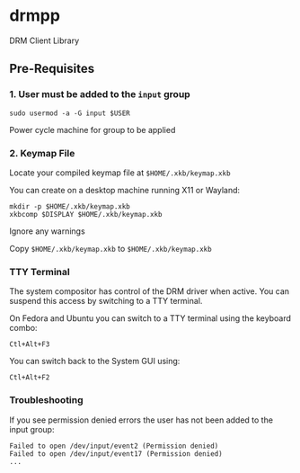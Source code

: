# drmpp
DRM Client Library

## Pre-Requisites

### 1. User must be added to the `input` group

```
sudo usermod -a -G input $USER
```
Power cycle machine for group to be applied

### 2. Keymap File

Locate your compiled keymap file at `$HOME/.xkb/keymap.xkb`

You can create on a desktop machine running X11 or Wayland:

```
mkdir -p $HOME/.xkb/keymap.xkb
xkbcomp $DISPLAY $HOME/.xkb/keymap.xkb
```
Ignore any warnings

Copy `$HOME/.xkb/keymap.xkb` to `$HOME/.xkb/keymap.xkb`

### TTY Terminal

The system compositor has control of the DRM driver when active.  You can suspend this access by switching to a TTY terminal.

On Fedora and Ubuntu you can switch to a TTY terminal using the keyboard combo:
```
Ctl+Alt+F3
```

You can switch back to the System GUI using:
```
Ctl+Alt+F2
```
### Troubleshooting
If you see permission denied errors the user has not been added to the input group:

```
Failed to open /dev/input/event2 (Permission denied)
Failed to open /dev/input/event17 (Permission denied)
...